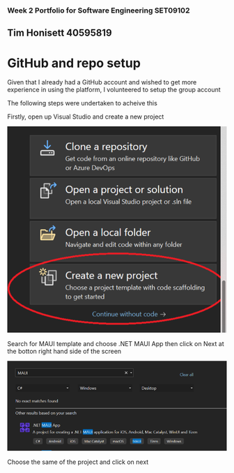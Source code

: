 ### Week 2 Portfolio for Software Engineering SET09102
## Tim Honisett 40595819

# GitHub and repo setup

Given that I already had a GitHub account and wished to get more experience in using the platform, I volunteered to setup the group account

The following steps were undertaken to acheive this

Firstly, open up Visual Studio and create a new project

![](images/VS_new_project.png.png "")

Search for MAUI template and choose .NET MAUI App then click on Next at the botton right hand side of the screen

![](images/VS_select_MAUI_template.png "")

Choose the same of the project and click on next



